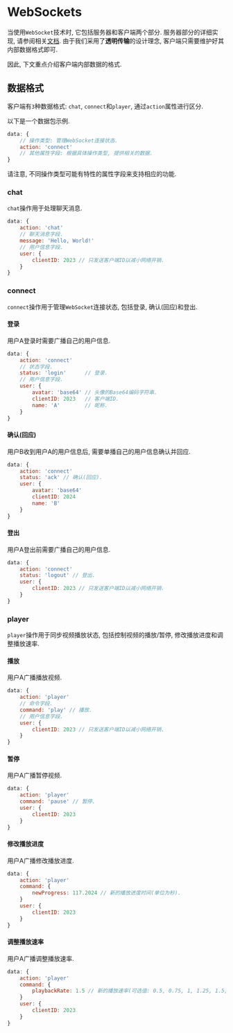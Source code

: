 # WebSockets

当使用`WebSocket`技术时, 它包括服务器和客户端两个部分. 服务器部分的详细实现, 请参阅相关[文档](https://github.com/sun1638650145/bunnyburrow-watch2gether-backend/blob/master/docs/websockets.md). 由于我们采用了<b>透明传输</b>的设计理念, 客户端只需要维护好其内部数据格式即可.

因此, 下文重点介绍客户端内部数据的格式.

## 数据格式

客户端有`3`种数据格式: `chat`, `connect`和`player`, 通过`action`属性进行区分.

以下是一个数据包示例.

```javascript
data: {
    // 操作类型: 管理WebSocket连接状态.
    action: 'connect'
    // 其他属性字段: 根据具体操作类型, 提供相关的数据.
}
```

请注意, 不同操作类型可能有特性的属性字段来支持相应的功能.

### chat

`chat`操作用于处理聊天消息.

```javascript
data: {
    action: 'chat'
    // 聊天消息字段.
    message: 'Hello, World!'
    // 用户信息字段.
    user: {
        clientID: 2023 // 只发送客户端ID以减小网络开销.
    }
}
```

### connect

`connect`操作用于管理`WebSocket`连接状态, 包括登录, 确认(回应)和登出.

#### 登录

用户A登录时需要广播自己的用户信息.

```javascript
data: {
    action: 'connect'
    // 状态字段.
    status: 'login'      // 登录.
    // 用户信息字段.
    user: {
        avatar: 'base64' // 头像的Base64编码字符串.
        clientID: 2023   // 客户端ID.
        name: 'A'        // 昵称.
    }
}
```

#### 确认(回应)

用户B收到用户A的用户信息后, 需要单播自己的用户信息确认并回应.

```javascript
data: {
    action: 'connect'
    status: 'ack' // 确认(回应).
    user: {
        avatar: 'base64'
        clientID: 2024
        name: 'B'
    }
}
```

#### 登出

用户A登出前需要广播自己的用户信息.

```javascript
data: {
    action: 'connect'  
    status: 'logout' // 登出.  
    user: {
        clientID: 2023 // 只发送客户端ID以减小网络开销.
    }
}
```

### player

`player`操作用于同步视频播放状态, 包括控制视频的播放/暂停, 修改播放进度和调整播放速率.

#### 播放

用户A广播播放视频.

```javascript
data: {
    action: 'player'
    // 命令字段.
    command: 'play' // 播放.
    // 用户信息字段.
    user: {
        clientID: 2023 // 只发送客户端ID以减小网络开销.
    }
}
```

#### 暂停

用户A广播暂停视频.

```javascript
data: {
    action: 'player'
    command: 'pause' // 暂停.
    user: {
        clientID: 2023
    }
}
```

#### 修改播放进度

用户A广播修改播放进度.

```javascript
data: {
    action: 'player'
    command: {
        newProgress: 117.2024 // 新的播放进度时间(单位为秒).
    }
    user: {
        clientID: 2023
    }
}
```

#### 调整播放速率

用户A广播调整播放速率.

```javascript
data: {
    action: 'player'
    command: {
        playbackRate: 1.5 // 新的播放速率(可选值: 0.5, 0.75, 1, 1.25, 1.5, 2).
    }
    user: {
        clientID: 2023
    }
}
```
